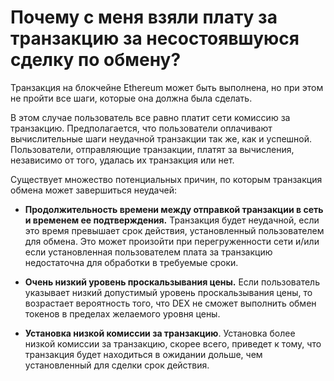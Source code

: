 # Почему с меня взяли плату за транзакцию за несостоявшуюся сделку по обмену?

Транзакция на блокчейне Ethereum может быть выполнена, но при этом не пройти все шаги, которые она должна была сделать.

В этом случае пользователь все равно платит сети комиссию за транзакцию. Предполагается, что пользователи оплачивают вычислительные шаги неудачной транзакции так же, как и успешной. Пользователи, отправляющие транзакции, платят за вычисления, независимо от того, удалась их транзакция или нет.

Существует множество потенциальных причин, по которым транзакция обмена может завершиться неудачей:

- **Продолжительность времени между отправкой транзакции в сеть и временем ее подтверждения.** Транзакция будет неудачной, если это время превышает срок действия, установленный пользователем для обмена. Это может произойти при перегруженности сети и/или если установленная пользователем плата за транзакцию недостаточна для обработки в требуемые сроки.

- **Очень низкий уровень проскальзывания цены.** Если пользователь указывает низкий допустимый уровень проскальзывания цены, то возрастает вероятность того, что DEX не сможет выполнить обмен токенов в пределах желаемого уровня цены.

- **Установка низкой комиссии за транзакцию**. Установка более низкой комиссии за транзакцию, скорее всего, приведет к тому, что транзакция будет находиться в ожидании дольше, чем установленный для сделки срок действия.